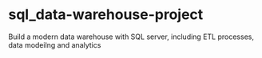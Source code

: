 # sql_data-warehouse-project
Build a modern data warehouse with SQL server, including ETL processes, data modeilng and analytics
